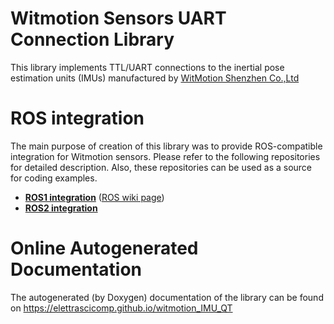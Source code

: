 # Witmotion Sensors UART Connection Library
This library implements TTL/UART connections to the inertial pose estimation units (IMUs) manufactured by [WitMotion Shenzhen Co.,Ltd](https://www.wit-motion.com/)

# ROS integration
The main purpose of creation of this library was to provide ROS-compatible integration for Witmotion sensors. Please refer to the following repositories for detailed description. Also, these repositories can be used as a source for coding examples.
- [**ROS1 integration**](https://github.com/ElettraSciComp/witmotion_IMU_ros) ([ROS wiki page](https://wiki.ros.org/witmotion_ros))
- [**ROS2 integration**](https://github.com/ElettraSciComp/witmotion_IMU_ros/tree/ros2)

# Online Autogenerated Documentation
The autogenerated (by Doxygen) documentation of the library can be found on https://elettrascicomp.github.io/witmotion_IMU_QT
